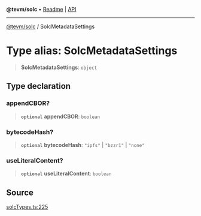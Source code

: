 **@tevm/solc** • [Readme](../README.md) \| [API](../globals.md)

***

[@tevm/solc](../README.md) / SolcMetadataSettings

# Type alias: SolcMetadataSettings

> **SolcMetadataSettings**: `object`

## Type declaration

### appendCBOR?

> **`optional`** **appendCBOR**: `boolean`

### bytecodeHash?

> **`optional`** **bytecodeHash**: `"ipfs"` \| `"bzzr1"` \| `"none"`

### useLiteralContent?

> **`optional`** **useLiteralContent**: `boolean`

## Source

[solcTypes.ts:225](https://github.com/evmts/tevm-monorepo/blob/main/bundler-packages/solc/src/solcTypes.ts#L225)
